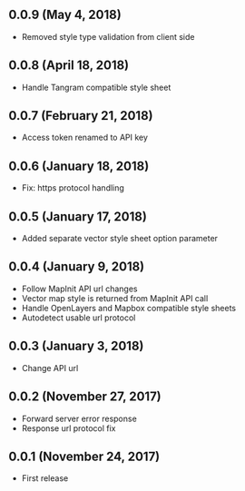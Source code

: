 ## 0.0.9 (May 4, 2018)
- Removed style type validation from client side

## 0.0.8 (April 18, 2018)
- Handle Tangram compatible style sheet

## 0.0.7 (February 21, 2018)
- Access token renamed to API key

## 0.0.6 (January 18, 2018)
- Fix: https protocol handling

## 0.0.5 (January 17, 2018)
- Added separate vector style sheet option parameter

## 0.0.4 (January 9, 2018)
- Follow MapInit API url changes
- Vector map style is returned from MapInit API call
- Handle OpenLayers and Mapbox compatible style sheets
- Autodetect usable url protocol

## 0.0.3 (January 3, 2018)
- Change API url

## 0.0.2 (November 27, 2017)
- Forward server error response
- Response url protocol fix

## 0.0.1 (November 24, 2017)
- First release
